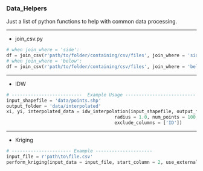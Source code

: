 ### Data_Helpers
Just a list of python functions to help with common data processing.

---
- join_csv.py

```python
# when join_where = 'side':
df = join_csv(r'path/to/folder/containing/csv/files', join_where = 'side', common_column = 'District')
# when join_where = 'below':
df = join_csv(r'path/to/folder/containing/csv/files', join_where = 'below', common_column = 'District', sequential = True)
```

---
- IDW

```python
# --------------------------  Example Usage -------------------------- #
input_shapefile = 'data/points.shp'
output_folder = 'data/interpolated'
xi, yi, interpolated_data = idw_interpolation(input_shapefile, output_folder = output_folder, power = 2, 
                                        radius = 1.0, num_points = 100, cell_size = 0.001, 
                                        exclude_columns = ['ID'])
```
---
- Kriging
```python
# ---------------------- Example ---------------------          
input_file = r'path\to\file.csv'
perform_kriging(input_data = input_file, start_column = 2, use_external_drift = True, external_drift_column = 'external_drift', export_shp = True)
```
